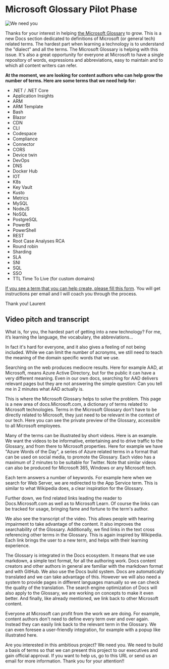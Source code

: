 # Microsoft Glossary Pilot Phase

![We need you](./images/WeNeedYou.jpg)

Thanks for your interest in helping [the Microsoft Glossary](https://aka.ms/define) to grow. This is a new Docs section dedicated to definitions of Microsoft (or general tech) related terms. The hardest part when learning a technology is to understand the "dialect" and all the terms. The Microsoft Glossary is helping with this issue. It's also a great opportunity for everyone at Microsoft to have a single repository of words, expressions and abbreviations, easy to maintain and to which all content writers can refer.

**At the moment, we are looking for content authors who can help grow the number of terms. Here are some terms that we need help for:**

- .NET / .NET Core
- Application Insights
- ARM
- ARM Template
- Bash
- Blazor
- CDN
- CLI
- Codespace
- Compliance
- Connector
- CORS
- Device twin
- DevOps
- DNS
- Docker Hub
- IOT
- K8s
- Key Vault
- Kusto
- Metrics
- MySQL
- NodeJS
- NoSQL
- PostgreSQL
- PowerBI
- PowerShell
- REST
- Root Case Analyses RCA
- Round robin
- Sharding
- SLA
- SNI
- SQL
- SSO
- TTL Time To Live (for custom domains)

[If you see a term that you can help create, please fill this form](https://aka.ms/define/new). You will get instructions per email and I will coach you through the process.

Thank you!
Laurent

## Video pitch and transcript

What is, for you, the hardest part of getting into a new technology? For me, it’s learning the language, the vocabulary, the abbreviations…

In fact it's hard for everyone, and it also gives a feeling of not being included. While we can limit the number of acronyms, we still need to teach the meaning of the domain specific words that we use.

Searching on the web produces mediocre results. Here for example AAD, at Microsoft, means Azure Active Directory, but for the public it can have a very different meaning.
Even in our own docs, searching for AAD delivers relevant pages but they are not answering the simple question: Can you tell me in 2 minutes what AAD actually is.

This is where the Microsoft Glossary helps to solve the problem. This page is a new area of docs.Microsoft.com, a dictionary of terms related to Microsoft technologies. Terms in the Microsoft Glossary don't have to be directly related to Microsoft, they just need to be relevant in the context of our tech.
Here you can see the private preview of the Glossary, accessible to all Microsoft employees.

Many of the terms can be illustrated by short videos. Here is an example. We want the videos to be informative, entertaining and to drive traffic to the Glossary, and from there to Microsoft properties. Here for example we have "Azure Words of the Day", a series of Azure related terms in a format that can be used on social media, to promote the Glossary. Each video has a maximum of 2 minutes to be suitable for Twitter. Note that similar videos can also be produced for Microsoft 365, Windows or any Microsoft tech.

Each term answers a number of keywords. For example here when we search for Web Server, we are redirected to the App Service term. This is similar to what Wikipedia does, a clear inspiration for the Glossary.

Further down, we find related links leading the reader to Docs.Microsoft.com as well as to Microsoft Learn. Of course the links can be tracked for usage, bringing fame and fortune to the term's author.

We also see the transcript of the video. This allows people with hearing impairment to take advantage of the content. It also improves the searchability of the Glossary. Additionally, we find links in the text cross referencing other terms in the Glossary. This is again inspired by Wikipedia. Each link brings the user to a new term, and helps with their learning experience.

The Glossary is integrated in the Docs ecosystem. It means that we use markdown, a simple text format, for all the authoring work. Docs content creators and other authors in general are familiar with the markdown format and with GitHub. We also use the Docs build system.
Docs are automatically translated and we can take advantage of this. However we will also need a system to provide pages in different languages manually so we can check the quality of the translation.
The search engine optimization of Docs will also apply to the Glossary, we are working on concepts to make it even better.
And finally, like already mentioned, we link back to other Microsoft content.

Everyone at Microsoft can profit from the work we are doing. For example, content authors don't need to define every term over and over again. Instead they can easily link back to the relevant term in the Glossary. We can even foresee a user-friendly integration, for example with a popup like illustrated here.

Are you interested in this ambitious project? We need you. We need to build a basis of terms so that we can present this project to our executives and gain official approval. If you want to help us, go to this URL or send us an email for more information. Thank you for your attention!!

